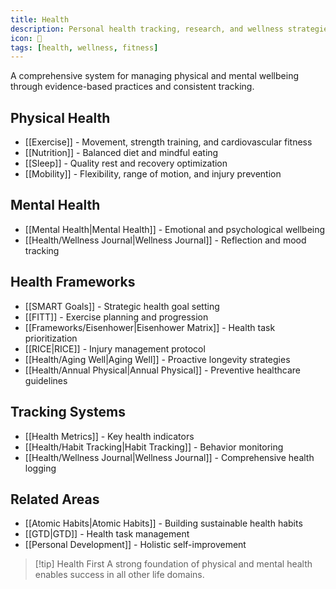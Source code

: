 ```yaml
---
title: Health
description: Personal health tracking, research, and wellness strategies
icon: 💪
tags: [health, wellness, fitness]
---
```


A comprehensive system for managing physical and mental wellbeing through evidence-based practices and consistent tracking.

## Physical Health

- [[Exercise]] - Movement, strength training, and cardiovascular fitness
- [[Nutrition]] - Balanced diet and mindful eating
- [[Sleep]] - Quality rest and recovery optimization
- [[Mobility]] - Flexibility, range of motion, and injury prevention

## Mental Health

- [[Mental Health|Mental Health]] - Emotional and psychological wellbeing
- [[Health/Wellness Journal|Wellness Journal]] - Reflection and mood tracking

## Health Frameworks

- [[SMART Goals]] - Strategic health goal setting
- [[FITT]] - Exercise planning and progression
- [[Frameworks/Eisenhower|Eisenhower Matrix]] - Health task prioritization
- [[RICE|RICE]] - Injury management protocol
- [[Health/Aging Well|Aging Well]] - Proactive longevity strategies
- [[Health/Annual Physical|Annual Physical]] - Preventive healthcare guidelines

## Tracking Systems

- [[Health Metrics]] - Key health indicators
- [[Health/Habit Tracking|Habit Tracking]] - Behavior monitoring
- [[Health/Wellness Journal|Wellness Journal]] - Comprehensive health logging

## Related Areas

- [[Atomic Habits|Atomic Habits]] - Building sustainable health habits
- [[GTD|GTD]] - Health task management
- [[Personal Development]] - Holistic self-improvement

> [!tip] Health First
> A strong foundation of physical and mental health enables success in all other life domains.

